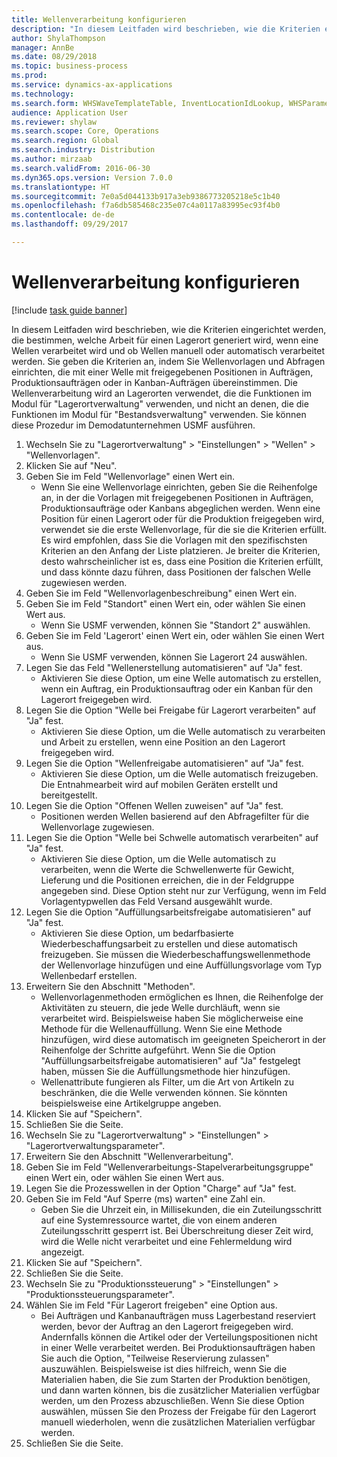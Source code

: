 ```yaml
--- 
title: Wellenverarbeitung konfigurieren
description: "In diesem Leitfaden wird beschrieben, wie die Kriterien eingerichtet werden, die bestimmen, welche Arbeit für einen Lagerort generiert wird, wenn eine Wellen verarbeitet wird und ob Wellen manuell oder automatisch verarbeitet werden."
author: ShylaThompson
manager: AnnBe
ms.date: 08/29/2018
ms.topic: business-process
ms.prod: 
ms.service: dynamics-ax-applications
ms.technology: 
ms.search.form: WHSWaveTemplateTable, InventLocationIdLookup, WHSParameters, ProdParameters
audience: Application User
ms.reviewer: shylaw
ms.search.scope: Core, Operations
ms.search.region: Global
ms.search.industry: Distribution
ms.author: mirzaab
ms.search.validFrom: 2016-06-30
ms.dyn365.ops.version: Version 7.0.0
ms.translationtype: HT
ms.sourcegitcommit: 7e0a5d044133b917a3eb9386773205218e5c1b40
ms.openlocfilehash: f7a6db585468c235e07c4a0117a83995ec93f4b0
ms.contentlocale: de-de
ms.lasthandoff: 09/29/2017

---
```

# <a name="configure-wave-processing"></a>Wellenverarbeitung konfigurieren

[!include [task guide banner](../../includes/task-guide-banner.md)]

In diesem Leitfaden wird beschrieben, wie die Kriterien eingerichtet werden, die bestimmen, welche Arbeit für einen Lagerort generiert wird, wenn eine Wellen verarbeitet wird und ob Wellen manuell oder automatisch verarbeitet werden. Sie geben die Kriterien an, indem Sie Wellenvorlagen und Abfragen einrichten, die mit einer Welle mit freigegebenen Positionen in Aufträgen, Produktionsaufträgen oder in Kanban-Aufträgen übereinstimmen. Die Wellenverarbeitung wird an Lagerorten verwendet, die die Funktionen im Modul für "Lagerortverwaltung" verwenden, und nicht an denen, die die Funktionen im Modul für "Bestandsverwaltung" verwenden. Sie können diese Prozedur im Demodatunternehmen USMF ausführen.

1. Wechseln Sie zu "Lagerortverwaltung" > "Einstellungen" > "Wellen" > "Wellenvorlagen".
2. Klicken Sie auf "Neu".
3. Geben Sie im Feld "Wellenvorlage" einen Wert ein.
    * Wenn Sie eine Wellenvorlage einrichten, geben Sie die Reihenfolge an, in der die Vorlagen mit freigegebenen Positionen in Aufträgen, Produktionsaufträge oder Kanbans abgeglichen werden. Wenn eine Position für einen Lagerort oder für die Produktion freigegeben wird, verwendet sie die erste Wellenvorlage, für die sie die Kriterien erfüllt. Es wird empfohlen, dass Sie die Vorlagen mit den spezifischsten Kriterien an den Anfang der Liste platzieren. Je breiter die Kriterien, desto wahrscheinlicher ist es, dass eine Position die Kriterien erfüllt, und dass könnte dazu führen, dass Positionen der falschen Welle zugewiesen werden.  
4. Geben Sie im Feld "Wellenvorlagenbeschreibung" einen Wert ein.
5. Geben Sie im Feld "Standort" einen Wert ein, oder wählen Sie einen Wert aus.
    * Wenn Sie USMF verwenden, können Sie "Standort 2" auswählen.  
6. Geben Sie im Feld 'Lagerort' einen Wert ein, oder wählen Sie einen Wert aus.
    * Wenn Sie USMF verwenden, können Sie Lagerort 24 auswählen.  
7. Legen Sie das Feld "Wellenerstellung automatisieren" auf "Ja" fest.
    * Aktivieren Sie diese Option, um eine Welle automatisch zu erstellen, wenn ein Auftrag, ein Produktionsauftrag oder ein Kanban für den Lagerort freigegeben wird.  
8. Legen Sie die Option "Welle bei Freigabe für Lagerort verarbeiten" auf "Ja" fest. 
    * Aktivieren Sie diese Option, um die Welle automatisch zu verarbeiten und Arbeit zu erstellen, wenn eine Position an den Lagerort freigegeben wird.  
9. Legen Sie die Option "Wellenfreigabe automatisieren" auf "Ja" fest. 
    * Aktivieren Sie diese Option, um die Welle automatisch freizugeben. Die Entnahmearbeit wird auf mobilen Geräten erstellt und bereitgestellt.  
10. Legen Sie die Option "Offenen Wellen zuweisen" auf "Ja" fest. 
    * Positionen werden Wellen basierend auf den Abfragefilter für die Wellenvorlage zugewiesen.  
11. Legen Sie die Option "Welle bei Schwelle automatisch verarbeiten" auf "Ja" fest. 
    * Aktivieren Sie diese Option, um die Welle automatisch zu verarbeiten, wenn die Werte die Schwellenwerte für Gewicht, Lieferung und die Positionen erreichen, die in der Feldgruppe angegeben sind. Diese Option steht nur zur Verfügung, wenn im Feld Vorlagentypwellen das Feld Versand ausgewählt wurde.  
12. Legen Sie die Option "Auffüllungsarbeitsfreigabe automatisieren" auf "Ja" fest. 
    * Aktivieren Sie diese Option, um bedarfbasierte Wiederbeschaffungsarbeit zu erstellen und diese automatisch freizugeben. Sie müssen die Wiederbeschaffungswellenmethode der Wellenvorlage hinzufügen und eine Auffüllungsvorlage vom Typ Wellenbedarf erstellen.  
13. Erweitern Sie den Abschnitt "Methoden".
    * Wellenvorlagenmethoden ermöglichen es Ihnen, die Reihenfolge der Aktivitäten zu steuern, die jede Welle durchläuft, wenn sie verarbeitet wird. Beispielsweise haben Sie möglicherweise eine Methode für die Wellenauffüllung. Wenn Sie eine Methode hinzufügen, wird diese automatisch im geeigneten Speicherort in der Reihenfolge der Schritte aufgeführt. Wenn Sie die Option "Auffüllungsarbeitsfreigabe automatisieren" auf "Ja" festgelegt haben, müssen Sie die Auffüllungsmethode hier hinzufügen.  
    * Wellenattribute fungieren als Filter, um die Art von Artikeln zu beschränken, die die Welle verwenden können. Sie könnten beispielsweise eine Artikelgruppe angeben.  
14. Klicken Sie auf "Speichern".
15. Schließen Sie die Seite.
16. Wechseln Sie zu "Lagerortverwaltung" > "Einstellungen" > "Lagerortverwaltungsparameter".
17. Erweitern Sie den Abschnitt "Wellenverarbeitung".
18. Geben Sie im Feld "Wellenverarbeitungs-Stapelverarbeitungsgruppe" einen Wert ein, oder wählen Sie einen Wert aus.
19. Legen Sie die Prozesswellen in der Option "Charge" auf "Ja" fest.
20. Geben Sie im Feld "Auf Sperre (ms) warten" eine Zahl ein.
    * Geben Sie die Uhrzeit ein, in Millisekunden, die ein Zuteilungsschritt auf eine Systemressource wartet, die von einem anderen Zuteilungsschritt gesperrt ist. Bei Überschreitung dieser Zeit wird, wird die Welle nicht verarbeitet und eine Fehlermeldung wird angezeigt.  
21. Klicken Sie auf "Speichern".
22. Schließen Sie die Seite.
23. Wechseln Sie zu "Produktionssteuerung" > "Einstellungen" > "Produktionssteuerungsparameter".
24. Wählen Sie im Feld "Für Lagerort freigeben" eine Option aus.
    * Bei Aufträgen und Kanbanaufträgen muss Lagerbestand reserviert werden, bevor der Auftrag an den Lagerort freigegeben wird. Andernfalls können die Artikel oder der Verteilungspositionen nicht in einer Welle verarbeitet werden. Bei Produktionsaufträgen haben Sie auch die Option, "Teilweise Reservierung zulassen" auszuwählen. Beispielsweise ist dies hilfreich, wenn Sie die Materialien haben, die Sie zum Starten der Produktion benötigen, und dann warten können, bis die zusätzlicher Materialien verfügbar werden, um den Prozess abzuschließen. Wenn Sie diese Option auswählen, müssen Sie den Prozess der Freigabe für den Lagerort manuell wiederholen, wenn die zusätzlichen Materialien verfügbar werden.  
25. Schließen Sie die Seite.


